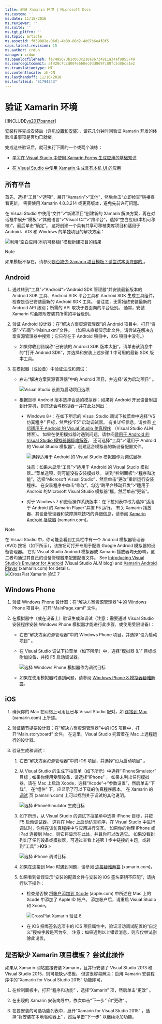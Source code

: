 ```yaml
---
title: 验证 Xamarin 环境 | Microsoft Docs
ms.custom: ''
ms.date: 11/15/2016
ms.reviewer: ''
ms.suite: ''
ms.tgt_pltfrm: ''
ms.topic: article
ms.assetid: fd39882e-06d1-4b39-80d2-4d07b6e4f8f5
caps.latest.revision: 15
ms.author: crdun
manager: crdun
ms.openlocfilehash: fa7495673b1c063c210a86734811a34af8855740
ms.sourcegitcommit: af428c7ccd007e668ec0dd8697c88fc5d8bca1e2
ms.translationtype: MT
ms.contentlocale: zh-CN
ms.lasthandoff: 11/16/2018
ms.locfileid: "51794343"
---
```

# <a name="verify-your-xamarin-environment"></a>验证 Xamarin 环境
[!INCLUDE[vs2017banner](../includes/vs2017banner.md)]

  
安装程序完成安装后（详见[设置和安装](../cross-platform/setup-and-install.md)），请花几分钟时间验证 Xamarin 开发的体验准备事项是否均已就绪。  
  
 完成这些验证后，就可执行下面的一个或两个演练：  
  
-   [学习在 Visual Studio 中使用 Xamarin.Forms 生成应用的基础知识](../cross-platform/learn-app-building-basics-with-xamarin-forms-in-visual-studio.md)  
  
-   [在 Visual Studio 中使用 Xamarin 生成具有本机 UI 的应用](../cross-platform/build-apps-with-native-ui-using-xamarin-in-visual-studio.md)  
  
## <a name="all-platforms"></a>所有平台  
 首先，选择“工具”>“选项”，展开“Xamarin”>“其他”，然后单击“立即检查”链接查看更新。 需要使用 Xamarin 4.0.3.214 或更高版本，避免先前许可问题。  
  
 在 Visual Studio 中使用“文件”>“新建项目”创建新的 Xamarin 解决方案，再在对话框中展开“模板”>“其他语言”>“Visual C#”>“跨平台”，选择“空白应用(本机可移植)”，最后单击“确定”。 这将创建一个具有共享可移植类库项目和适用于 Android、iOS 和 Windows 的单独项目的解决方案：  
  
 ![利用“空白应用(本机可移植)”模板新建项目的结果](../cross-platform/media/crossplat-xamarin-verify-1.png "CrossPlat Xamarin Verify 1")  
  
> [!NOTE]
>  如果模板不存在，请参阅[是否缺少 Xamarin 项目模板？请尝试本页底部的 ](#missing)。  
  
## <a name="android"></a>Android  
  
1. 通过转到“工具”>“Android”>“Android SDK 管理器”并安装最新版本的 Android SDK 工具、Android SDK 平台工具和 Android SDK 生成工具组件，检查是否已安装最新的 Android SDK 工具。 请注意，无需始终安装最新的 Android API 级别；所需的 API 取决于要面向的平台级别。 通常，安装 Xamarin 时会随附安装其所需的平台级别。  

2.  验证 Android 设计器：在“解决方案资源管理器”的 Android 项目中，打开“资源”>“布局”>“Main.axml”文件。 （如果未直接显示此文件，请尝试在解决方案资源管理器中搜索；它只存在于 Android 项目中，iOS 项目中没有。）  
  
    - 如果你收到错误称“已安装的 Android SDK 版本太旧”，请单击该消息中的“打开 Android SDK”，并选择和安装上述步骤 1 中可用的最新 SDK 版本工具。 
  
3.  在模拟器（或设备）中验证生成和调试：  
  
    -   右击“解决方案资源管理器”中的 Android 项目，并选择“设为启动项目” 。  
  
         ![Visual Studio 设置为启动项目选项](../cross-platform/media/crossplat-xamarin-verify-2.png "CrossPlat Xamarin Verify 2")  
  
    -   根据目标 Android 版本选择合适的模拟器；如果将 Android 开发设备附加到计算机，则其还会与模拟器一并在此处列出：  
  
        -   Windows 8+：在如下所示的 Visual Studio 调试下拉菜单中选择“VS 仿真程序”  目标，然后按“F5” 启动调试器。 有关详细信息，请参阅 [介绍适用于 Android 的 Visual Studio 仿真程序](http://blogs.msdn.com/b/visualstudioalm/archive/2014/11/12/introducing-visual-studio-s-emulator-for-android.aspx) （Visual Studio ALM 博客）。 如果在使用模拟器时遇到问题，请参阅[适用于 Android 的 Visual Studio 模拟器器疑难解答](../cross-platform/troubleshooting-the-visual-studio-emulator-for-android.md)。 还可选择“工具”>“适用于 Android 的 Visual Studio 模拟器”，创建适合模拟器的新设备配置文件。  
  
             ![选择适用于 Android 的 Visual Studio 模拟器作为调试目标](../cross-platform/media/crossplat-xamarin-verify-3.png "CrossPlat Xamarin Verify 3")  
  
             注意：如果未显示“工具”>“适用于 Android 的 Visual Studio 模拟器...”菜单选项，则可能没有安装模拟器。 转到“控制面板”>“程序和功能”，选择“Microsoft Visual Studio”，然后单击“更改”重新运行安装程序。 在安装程序中单击“修改”，勾选“跨平台移动开发”>“适用于 Android 的Microsoft Visual Studio 模拟器”框，然后单击“更新”。  
  
        -   对于 Windows 7 和更低操作系统版本：在下拉列表中改为选择“适用于 Android 的 Xamarin Player”并按 F5 运行。 有关 Xamarin 播放器、其设备管理器和故障排除技巧的详细信息，请参阅 [Xamarin Android 播放器](http://developer.xamarin.com/guides/android/getting_started/installation/android-player/) (xamarin.com)。  
  
> [!NOTE]
>  在 Visual Studio 中，你可能会看到工具栏中有一个 Android 模拟器管理器 (AVD) 按钮（如下所示），该按钮可打开专用于配置 Google Android 模拟器的设备管理器。  它对 Visual Studio Android 模拟器或 Xamarin 播放器均无影响，这二者均通过其自己的设备管理器来配置配置文件。  See [Introducing Visual Studio’s Emulator for Android](http://blogs.msdn.com/b/visualstudioalm/archive/2014/11/12/introducing-visual-studio-s-emulator-for-android.aspx) (Visual Studio ALM blog) and [Xamarin Android Player](http://developer.xamarin.com/guides/android/getting_started/installation/android-player/) (xamarin.com) for details.  
> ![CrossPlat Xamarin 验证 7](../cross-platform/media/crossplat-xamarin-verify-7.png "CrossPlat Xamarin Verify 7")  
  
## <a name="windows-phone"></a>Windows Phone  
  
1.  验证 Windows Phone 设计器：在“解决方案资源管理器”中的 Windows Phone 项目中，打开“MainPage.xaml”  文件。  
  
2.  在模拟器中（或在设备上）验证生成和调试（注意：需要通过 Visual Studio 安装程序安装 Windows Phone 模拟器才能进行此步骤，或使用受限设备）：  
  
    -   右击“解决方案资源管理器”中的 Windows Phone 项目，并选择“设为启动项目” 。  
  
    -   在 Visual Studio 调试下拉菜单（如下所示）中，选择“模拟器 8.1”  目标或附加设备，并按 F5 启动调试器。  
  
         ![选择 Windows Phone 模拟器作为调试目标](../cross-platform/media/crossplat-xamarin-verify-4.png "CrossPlat Xamarin Verify 4")  
  
    -   如果在使用模拟器时遇到问题，请参阅 [Windows Phone 8 模拟器疑难解答](https://msdn.microsoft.com/library/windows/apps/jj681694.aspx)。  
  
## <a name="ios"></a>iOS  
  
1.  确保你的 Mac 在网络上可用且已与 Visual Studio 配对，如 [连接到 Mac](http://developer.xamarin.com/guides/ios/getting_started/installation/windows/xamarin-mac-agent/) (xamarin.com) 上所述。  
  
2.  验证情节提要设计器：在“解决方案资源管理器”中的 iOS 项目中，打开“Main.storyboard”  文件。 在这里，Visual Studio 托管着在 Mac 上远程运行的设计器。  
  
3.  验证生成和调试：  
  
    1.  右击“解决方案资源管理器”中的 iOS 项目，并选择“设为启动项目” 。  
  
    2.  从 Visual Studio 的生成下拉菜单（如下所示）中选择“iPhoneSimulator”  目标；如果你使用受限设备，请选择“iPhone”  。 如果未列出任何模拟器，请在 Mac 上启动 Xcode，选择“Xcode”->“参数设置”，然后单击“下载”。 在“组件”  下，应显示了可以下载的仿真程序版本。 在 Xamarin 的 [调试](https://developer.xamarin.com/guides/ios/deployment,_testing,_and_metrics/debugging_in_xamarin_ios/#Debugging_on_the_Simulator) 页 (xamarin.com) 上可以找到关于调试的其他说明。  
  
         ![选择 iPhoneSimulator 生成目标](../cross-platform/media/crossplat-xamarin-verify-5.png "CrossPlat Xamarin Verify 5")  
  
    3.  如下所示，从 Visual Studio 的调试下拉菜单中选择 iPhone 目标，并按 F5 启动调试器。 这将在 Mac 上启动仿真程序，在 Visual Studio 中进行调试时，你将在该仿真程序中与应用进行交互。 如果你的物理 iPhone 或 iPad 连接到 Mac，则它将显示在此处，并且你可以改选它。 如果没看到列出了任何设备或模拟器，可通过查看上述第 1 步中链接的主题，或转到“工具”  >**iOS** >  
  
         ![选择 iPhone 调试目标](../cross-platform/media/crossplat-xamarin-verify-6.png "CrossPlat Xamarin Verify 6")  
  
    4.  如果在连接到 Mac 时遇到问题，请参阅 [连接疑难解答](http://developer.xamarin.com/guides/ios/getting_started/installation/windows/xamarin-mac-agent/xma-troubleshooting/) (xamarin.com)。  
  
    5.  如果看到错误显示“安装的配置文件与安装的 iOS 签名密钥不匹配”，请执行以下操作：  
  
        -   检查是否按 [将帐户添加到 Xcode](https://developer.apple.com/library/content/documentation/IDEs/Conceptual/AppStoreDistributionTutorial/AddingYourAccounttoXcode/AddingYourAccounttoXcode.html#//apple_ref/doc/uid/TP40013839-CH40-SW1) (apple.com) 中所述在 Mac 上的 Xcode 中添加了 Apple ID 帐户。  添加帐户后，请重启 Visual Studio 和 Xcode。  
  
             ![CrossPlat Xamarin 验证 8](../cross-platform/media/crossplat-xamarin-verify-8.png "CrossPlat Xamarin 验证 8")  
  
        -   在 iOS 捆绑签名选项卡的 iOS 项目属性中，验证活动调试配置的“自定义”授权字段是否为空。  注意：如果遇到以上错误消息，则应仅尝试删除此设置。  
  
##  <a name="missing"></a> 是否缺少 Xamarin 项目模板？ 尝试此操作  
 如果从 Xamarin 网站直接安装 Xamarin，且并行安装了 Visual Studio 2013 和 Visual Studio 2015，则可能缺少模板。 但这很容易解决：启用 Xamarin 安装程序中的“Xamarin for Visual Studio 2015”  功能即可。  
  
1.  在控制面板中，打开“程序和功能” ，选择“Xamarin”  项，然后单击“更改” 。  
  
2.  在出现的 Xamarin 安装向导中，依次单击“下一步”  和“更改” 。  
  
3.  在要安装的可选功能列表中，展开“Xamarin for Visual Studio 2015” ，选择“将安装在本地驱动器上” ，然后单击“下一步”  以继续添加功能。

